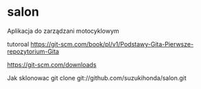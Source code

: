 # salon
Aplikacja do zarządzani motocyklowym

tutoroal
https://git-scm.com/book/pl/v1/Podstawy-Gita-Pierwsze-repozytorium-Gita

https://git-scm.com/downloads

Jak sklonowac
git clone git://github.com/suzukihonda/salon.git